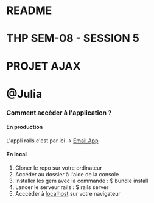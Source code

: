 # README

# THP SEM-08 - SESSION 5
# PROJET AJAX
# @Julia
  

### Comment accéder à l'application ? 

#### En production

L'appli rails c'est par ici  -> [Email App](
https://git.heroku.com/appemailapp.git)

#### En local 

1. Cloner le repo sur votre ordinateur</br>
2. Accéder au dossier à l'aide de la console</br>
3. Installer les gem avec la commande : $ bundle install</br>
4. Lancer le serveur rails : $ rails server</br>
5. Acccéder à [localhost](http://localhost:3000) sur votre navigateur</br>

